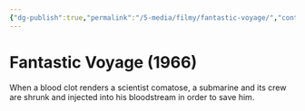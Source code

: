 ```yaml
---
{"dg-publish":true,"permalink":"/5-media/filmy/fantastic-voyage/","contentClasses":"movie","tags":["to-watch","фильм","#Adventure","#Sci-Fi"]}
---
```


# Fantastic Voyage (1966)
 
When a blood clot renders a scientist comatose, a submarine and its crew are shrunk and injected into his bloodstream in order to save him.

